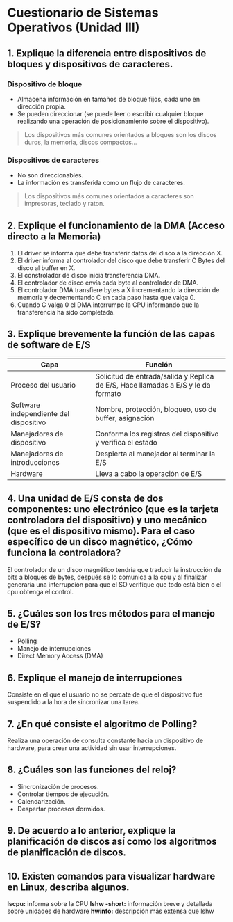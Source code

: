 # Cuestionario de Sistemas Operativos (Unidad III)
## 1. Explique la diferencia entre dispositivos de bloques y dispositivos de caracteres.
### Dispositivo de bloque
* Almacena información en tamaños de bloque fijos, cada uno en dirección propia.
* Se pueden direccionar (se puede leer o escribir cualquier bloque realizando una operación de posicionamiento sobre el dispositivo).

> Los dispositivos más comunes orientados a bloques son los discos duros, la memoria, discos compactos...

### Dispositivos de caracteres
* No son direccionables.
* La información es transferida como un flujo de caracteres.

> Los dispositivos más comunes orientados a caracteres son impresoras, teclado y raton.

## 2. Explique el funcionamiento de la DMA (Acceso directo a la Memoria)
1. El driver se informa que debe transferir datos del disco a la dirección X.
2. El driver informa al controlador del disco que debe transferir C Bytes del disco al buffer en X.
3. El constrolador de disco inicia transferencia DMA.
4. El controlador de disco envía cada byte al controlador de DMA.
5. El controlador DMA transfiere bytes a X incrementando la dirección de memoria y decrementando C en cada paso hasta que valga 0.
6. Cuando C valga 0 el DMA interrumpe la CPU informando que la transferencia ha sido completada.

## 3. Explique brevemente la función de las capas de software de E/S
|Capa|Función|
|---|---|
|Proceso del usuario|Solicitud de entrada/salida y Replica de E/S, Hace llamadas a E/S y le da formato|
|Software independiente del dispositivo|Nombre, protección, bloqueo, uso de buffer, asignación|
|Manejadores de dispositivo|Conforma los registros del dispositivo y verifica el estado|
|Manejadores de introducciones|Despierta al manejador al terminar la E/S|
|Hardware|Lleva a cabo la operación de E/S|

## 4. Una unidad de E/S consta de dos componentes: uno electrónico (que es la tarjeta controladora del dispositivo) y uno mecánico (que es el dispositivo mismo). Para el caso específico de un disco magnético, ¿Cómo funciona la controladora?
El controlador de un disco magnético tendría que traducir la instrucción de bits a bloques de bytes, después se lo comunica a la cpu y al finalizar generaría una interrupción para que el SO verifique que todo está bien o el cpu obtenga el control.

## 5. ¿Cuáles son los tres métodos para el manejo de E/S?
* Polling
* Manejo de interrupciones
* Direct Memory Access (DMA)

## 6. Explique el manejo de interrupciones
Consiste en el que el usuario no se percate de que el dispositivo fue suspendido a la hora de sincronizar una tarea.

## 7. ¿En qué consiste el algoritmo de Polling?
Realiza una operación de consulta constante hacia un dispositivo de hardware, para crear una actividad sin usar interrupciones.

## 8. ¿Cuáles son las funciones del reloj?
* Sincronización de procesos.
* Controlar tiempos de ejecución.
* Calendarización.
* Despertar procesos dormidos.

## 9. De acuerdo a lo anterior, explique la planificación de discos así como los algoritmos de planificación de discos.

## 10. Existen comandos para visualizar hardware en Linux, describa algunos.
**lscpu:** informa sobre la CPU
**lshw -short:** información breve y detallada sobre unidades de hardware
**hwinfo:** descripción más extensa que lshw

